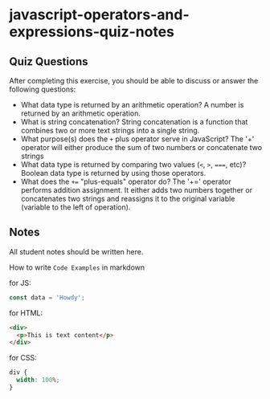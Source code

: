 # javascript-operators-and-expressions-quiz-notes

## Quiz Questions

After completing this exercise, you should be able to discuss or answer the following questions:

- What data type is returned by an arithmetic operation?
  A number is returned by an arithmetic operation.
- What is string concatenation?
  String concatenation is a function that combines two or more text strings into a single string.
- What purpose(s) does the `+` plus operator serve in JavaScript?
  The '+' operator will either produce the sum of two numbers or concatenate two strings
- What data type is returned by comparing two values (`<`, `>`, `===`, etc)?
  Boolean data type is returned by using those operators.
- What does the `+=` "plus-equals" operator do?
  The '+=' operator performs addition assignment. It either adds two numbers together or concatenates two strings and reassigns it to the original variable (variable to the left of operation).

## Notes

All student notes should be written here.

How to write `Code Examples` in markdown

for JS:

```javascript
const data = 'Howdy';
```

for HTML:

```html
<div>
  <p>This is text content</p>
</div>
```

for CSS:

```css
div {
  width: 100%;
}
```
